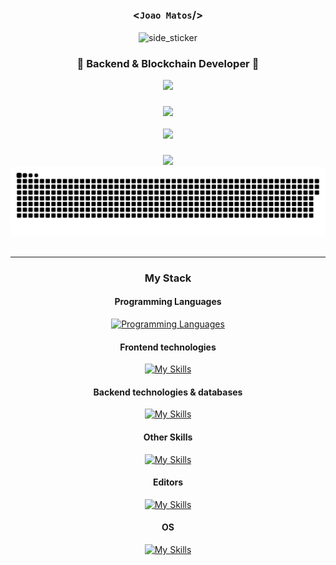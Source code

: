 <div align='center'>

### <`Joao Matos`/>

<img align="center" width=200px height=200px alt="side_sticker" src="https://media4.giphy.com/media/SHT2ELb4lvmLU9IcC1/giphy.gif?cid=ecf05e470tmy1mgsmn1iv62vzdhgio6opgei9mlmf2wjyuag&rid=giphy.gif&ct=s" />

### 👾 Backend & Blockchain Developer 👾 <br/>
  
<img src="https://user-images.githubusercontent.com/73097560/115834477-dbab4500-a447-11eb-908a-139a6edaec5c.gif"> 
  
  ###
  
  <img src="https://github-readme-stats.vercel.app/api?username=JoaoAJMatos&count_private=true&show_icons=true&theme=midnight-purple" />
  <br>
  <br>
  <img src="https://github-readme-stats.vercel.app/api/top-langs/?username=JoaoAJMatos&layout=compact&theme=midnight-purple" />
  
  ###

<img src="https://user-images.githubusercontent.com/73097560/115834477-dbab4500-a447-11eb-908a-139a6edaec5c.gif"> 

<div>
  <img src="https://github.com/Pepyn0/Pepyn0/raw/output/github-contribution-grid-snake.svg" alt="snake"></center>
</div>

<br/>

*****

### My Stack

#### Programming Languages

[![Programming Languages](https://skillicons.dev/icons?i=bash,c,cs,cpp,go,js,ts,lua,php,py,rust,solidity,java,&perline=13)](https://skillicons.dev)

#### Frontend technologies

[![My Skills](https://skillicons.dev/icons?i=bootstrap,css,html,jquery,react,styledcomponents,svg,vite,vue,materialui,&perline=10)](https://skillicons.dev)

#### Backend technologies & databases

[![My Skills](https://skillicons.dev/icons?i=sqlite,redis,nodejs,mysql,express,firebase,&perline=6)](https://skillicons.dev)

#### Other Skills

[![My Skills](https://skillicons.dev/icons?i=arduino,raspberrypi,regex,postman,latex,jest,git,github,cmake,&perline=9)](https://skillicons.dev)

#### Editors

[![My Skills](https://skillicons.dev/icons?i=neovim,vim,&perline=2)](https://skillicons.dev)

#### OS

[![My Skills](https://skillicons.dev/icons?i=linux,&perline=1)](https://skillicons.dev)



